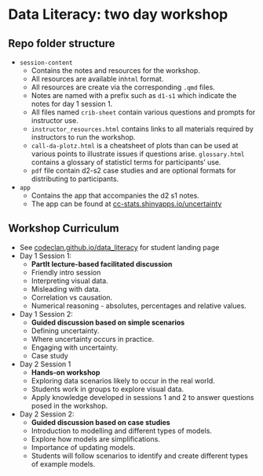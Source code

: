 Data Literacy: two day workshop
================

<!-- Do not modify the README.md file directly. -->
<!-- Instead edit the README.qmd file -->

## Repo folder structure

- `session-content`
  - Contains the notes and resources for the workshop.
  - All resources are available in`html` format.
  - All resources are create via the corresponding `.qmd` files.
  - Notes are named with a prefix such as `d1-s1` which indicate the
    notes for day 1 session 1.
  - All files named `crib-sheet` contain various questions and prompts
    for instructor use.
  - `instructor_resources.html` contains links to all materials required
    by instructors to run the workshop.
  - `call-da-plotz.html` is a cheatsheet of plots than can be used at
    various points to illustrate issues if questions arise.
    `glossary.html` contains a glossary of statisticl terms for
    participants’ use.
  - `pdf` file contain d2-s2 case studies and are optional formats for
    distributing to participants.
- `app`
  - Contains the app that accompanies the d2 s1 notes.
  - The app can be found at
    [cc-stats.shinyapps.io/uncertainty](https://cc-stats.shinyapps.io/uncertainty)

## Workshop Curriculum

- See
  [codeclan.github.io/data_literacy](https://www.https://codeclan.github.io/data_literacy)
  for student landing page
- Day 1 Session 1:
  - **Partlt lecture-based facilitated discussion**
  - Friendly intro session
  - Interpreting visual data.
  - Misleading with data.
  - Correlation vs causation.
  - Numerical reasoning - absolutes, percentages and relative values.
- Day 1 Session 2:
  - **Guided discussion based on simple scenarios**
  - Defining uncertainty.
  - Where uncertainty occurs in practice.
  - Engaging with uncertainty.
  - Case study
- Day 2 Session 1
  - **Hands-on workshop**
  - Exploring data scenarios likely to occur in the real world.
  - Students work in groups to explore visual data.
  - Apply knowledge developed in sessions 1 and 2 to answer questions
    posed in the workshop.
- Day 2 Session 2:
  - **Guided discussion based on case studies**
  - Introduction to modelling and different types of models.
  - Explore how models are simplifications.
  - Importance of updating models.
  - Students will follow scenarios to identify and create different
    types of example models.
